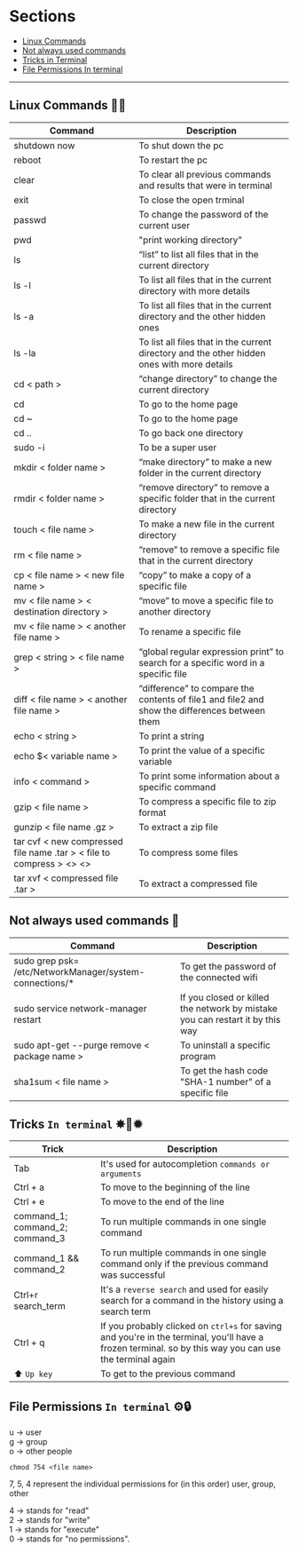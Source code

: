 # Sections

- [Linux Commands](https://github.com/Abanoub-Asaad/Linux-Learning#linux-commands-)
- [Not always used commands](https://github.com/Abanoub-Asaad/Linux-Learning#not-always-used-commands-)
- [Tricks in Terminal](https://github.com/Abanoub-Asaad/Linux-Learning#tricks-in-terminal-)
- [File Permissions In terminal](https://github.com/Abanoub-Asaad/Linux-Learning#file-permissions-in-terminal-%EF%B8%8F)

--------------------------------------

## Linux Commands 🧑‍💻

Command | Description
------- | -----------
shutdown now | To shut down the pc
reboot | To restart the pc
clear | To clear all previous commands and results that were in terminal
exit | To close the open trminal
passwd | To change the password of the current user
pwd | "print working directory"
ls | “list” to list all files that in the current directory
ls -l | To list all files that in the current directory with more details
ls -a | To list all files that in the current directory and the other hidden ones
ls -la | To list all files that in the current directory and the other hidden ones with more details
cd < path > | “change directory” to change the current directory
cd | To go to the home page
cd ~ | To go to the home page
cd .. | To go back one directory
sudo -i | To be a super user
mkdir < folder name > | “make directory” to make a new folder in the current directory
rmdir < folder name > | “remove directory” to remove a specific folder that in the current directory
touch < file name > | To make a new file in the current directory
rm < file name > | “remove” to remove a specific file that in the current directory
cp < file name > < new file name > | “copy” to make a copy of a specific file
mv < file name > < destination directory > | “move” to move a specific file to another directory
mv < file name > < another file name > | To rename a specific file
grep < string > < file name > | “global regular expression print” to search for a specific word in a specific file
diff < file name > < another file name > | “difference” to compare the contents of file1 and file2 and show the differences between them
echo < string > | To print a string
echo $< variable name > | To print the value of a specific variable
info < command > | To print some information about a specific command
gzip < file name > | To compress a specific file to zip format
gunzip < file name .gz > | To extract a zip file
tar cvf < new compressed file name .tar > < file to compress > <> <> | To compress some files
tar xvf < compressed file .tar > | To extract a compressed file


## Not always used commands 🧐

Command | Description
-- | --
sudo grep psk= /etc/NetworkManager/system-connections/* | To get the password of the connected wifi
sudo service network-manager restart | If you closed or killed the network by mistake you can restart it by this way
sudo apt-get --purge remove < package name > | To uninstall a specific program
sha1sum < file name > | To get the hash code "SHA-1 number" of a specific file


## Tricks `In terminal` ✸🧙‍✹

Trick | Description
-- | --
Tab | It's used for autocompletion `commands or arguments`
Ctrl + a | To move to the beginning of the line 
Ctrl + e | To move to the end of the line 
command_1; command_2; command_3 | To run multiple commands in one single command
command_1 && command_2 | To run multiple commands in one single command only if the previous command was successful
Ctrl+r search_term | It's a `reverse search` and used for easily search for a command in the history using a search term
Ctrl + q | If you probably clicked on `ctrl+s` for saving and you're in the terminal, you'll have a frozen terminal. so by this way you can use the terminal again
⬆️ `Up key` | To get to the previous command


## File Permissions `In terminal` ⚙️🔒

u  -> user 	   <br>
g  -> group 	   <br>
o  -> other people <br>

`chmod 754 <file name>` <br>

7, 5, 4 represent the individual permissions for (in this order) user, group, other <br>

4  ->  stands for "read"    <br>
2  ->  stands for "write"   <br>
1  ->  stands for "execute" <br>
0  ->  stands for "no permissions".


